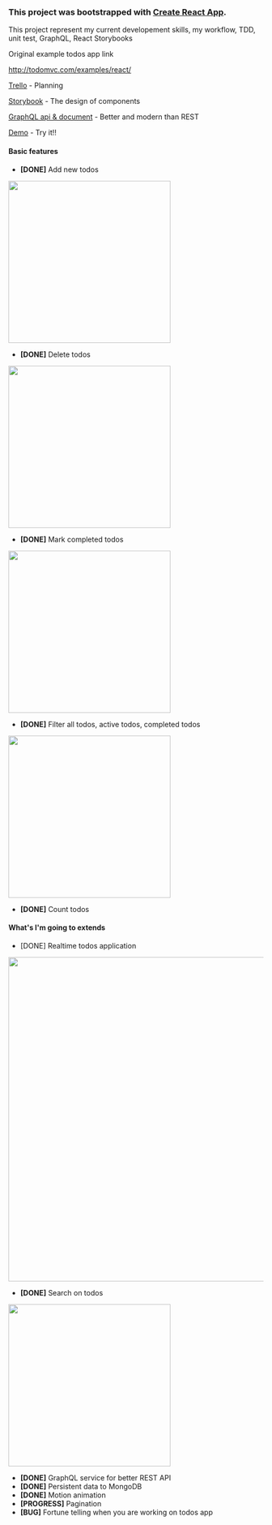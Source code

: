 ### This project was bootstrapped with [Create React App](https://github.com/facebookincubator/create-react-app).

This project represent my current developement skills, my workflow, TDD, unit test, GraphQL, React Storybooks

Original example todos app link

http://todomvc.com/examples/react/

[Trello](https://trello.com/b/LcBgIGJtreal-time-todo-application) - Planning


[Storybook](https://todos-storybook.now.sh) - The design of components

[GraphQL api & document](https://todos-server.now.sh/graphiql?query=query%7B%0A%20%20todos%7B%0A%20%20%20%20totalCount%0A%20%20%20%20edges%7B%0A%20%20%20%20%20%20node%7B%0A%20%20%20%20%20%20%20%20id%0A%20%20%20%20%20%20%20%20title%0A%20%20%20%20%20%20%20%20state%0A%20%20%20%20%20%20%7D%0A%20%20%20%20%7D%0A%20%20%7D%0A%7D) - Better and modern than REST

[Demo](https://todos-client.now.sh) - Try it!!

#### Basic features
- **[DONE]** Add new todos

<img src="https://todos-server.now.sh/public/AddTodo.gif" width="320">

- **[DONE]** Delete todos

<img src="https://todos-server.now.sh/public/RemoveTodo.gif" width="320">

- **[DONE]** Mark completed todos

<img src="https://todos-server.now.sh/public/ToggleTodo.gif" width="320">


- **[DONE]** Filter all todos, active todos, completed todos

<img src="https://todos-server.now.sh/public/FilterTodo.gif" width="320">


- **[DONE]** Count todos

#### What's I'm going to extends
- [DONE] Realtime todos application

<img src="https://todos-server.now.sh/public/RealtimeTodo.gif" width="640">


- **[DONE]** Search on todos

<img src="https://todos-server.now.sh/public/SearchTodo.gif" width="320">

- **[DONE]** GraphQL service for better REST API
- **[DONE]** Persistent data to MongoDB
- **[DONE]** Motion animation
- **[PROGRESS]** Pagination
- **[BUG]** Fortune telling when you are working on todos app


